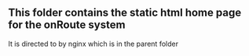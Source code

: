 ## This folder contains the static html home page for the onRoute system

It is directed to by nginx which is in the parent folder 